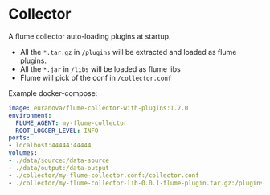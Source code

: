 # Collector

 A flume collector auto-loading plugins at startup.

* All the `*.tar.gz` in `/plugins` will be extracted and loaded as flume plugins.
* All the `*.jar` in `/libs` will be loaded as flume libs
* Flume will pick of the conf in `/collector.conf`

 Example docker-compose:

 ```yml
 image: euranova/flume-collector-with-plugins:1.7.0
 environment:
   FLUME_AGENT: my-flume-collector
   ROOT_LOGGER_LEVEL: INFO
 ports:
 - localhost:44444:44444
 volumes:
 - ./data/source:/data-source
 - ./data/output:/data-output
 - ./collector/my-flume-collector.conf:/collector.conf
 - ./collector/my-flume-collector-lib-0.0.1-flume-plugin.tar.gz:/plugins/my-flume-collector-lib-0.0.1-flume-plugin.tar.gz
 ```
